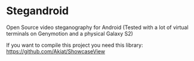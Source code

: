 Stegandroid
===========

Open Source video steganography for Android (Tested with a lot of virtual terminals on Genymotion and a physical Galaxy S2)

If you want to compile this project you need this library: https://github.com/Akiat/ShowcaseView
